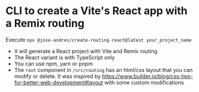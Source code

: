 # CLI to create a Vite's React app with a Remix routing

Execute `npx @jose-andres/create-routing-react@latest your_project_name`

- It will generate a React project with Vite and Remix routing
- The React variant is with TypeScript only
- You can use npm, yarn or pnpm
- The `root` component in `/src/routing` has an html/css layout that you can modify or delete. It was inspired by https://www.builder.io/blog/css-tips-for-better-web-development#layout with some custom modifications
